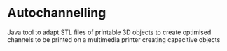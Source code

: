 # Autochannelling
Java tool to adapt STL files of printable 3D objects to create optimised channels to be printed on a multimedia printer creating capacitive objects
